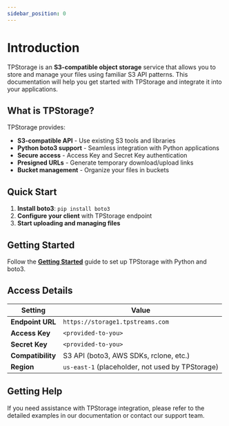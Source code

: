 ```yaml
---
sidebar_position: 0
---
```


# Introduction

TPStorage is an **S3-compatible object storage** service that allows you to store and manage your files using familiar S3 API patterns. This documentation will help you get started with TPStorage and integrate it into your applications.

## What is TPStorage?

TPStorage provides:
- **S3-compatible API** - Use existing S3 tools and libraries
- **Python boto3 support** - Seamless integration with Python applications
- **Secure access** - Access Key and Secret Key authentication
- **Presigned URLs** - Generate temporary download/upload links
- **Bucket management** - Organize your files in buckets

## Quick Start

1. **Install boto3**: `pip install boto3`
2. **Configure your client** with TPStorage endpoint
3. **Start uploading and managing files**

## Getting Started

Follow the **[Getting Started](getting-started)** guide to set up TPStorage with Python and boto3.

## Access Details

| Setting | Value |
|----|----|
| **Endpoint URL** | `https://storage1.tpstreams.com` |
| **Access Key** | `<provided-to-you>` |
| **Secret Key** | `<provided-to-you>` |
| **Compatibility** | S3 API (boto3, AWS SDKs, rclone, etc.) |
| **Region** | `us-east-1` (placeholder, not used by TPStorage) |

## Getting Help

If you need assistance with TPStorage integration, please refer to the detailed examples in our documentation or contact our support team.
